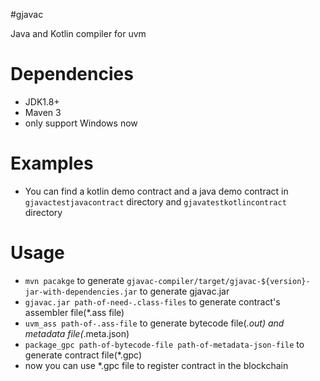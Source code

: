#gjavac

Java and Kotlin compiler for uvm

# Dependencies

* JDK1.8+
* Maven 3
* only support Windows now

# Examples

* You can find a kotlin demo contract and a java demo contract in `gjavactestjavacontract` directory and `gjavatestkotlincontract` directory

# Usage

* `mvn pacakge` to generate `gjavac-compiler/target/gjavac-${version}-jar-with-dependencies.jar` to generate gjavac.jar
* `gjavac.jar path-of-need-.class-files` to generate contract's assembler file(*.ass file)
* `uvm_ass path-of-.ass-file` to generate bytecode file(*.out) and metadata file(*.meta.json)
* `package_gpc path-of-bytecode-file path-of-metadata-json-file` to generate contract file(*.gpc)
* now you can use *.gpc file to register contract in the blockchain
